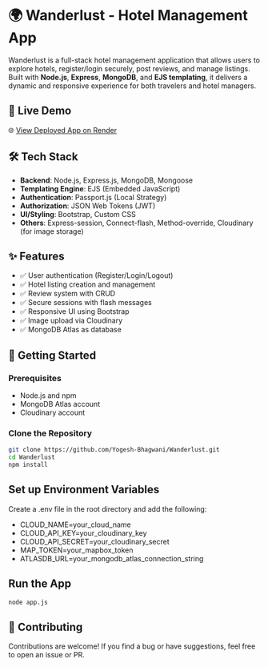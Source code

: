 # 🌍 Wanderlust - Hotel Management App

Wanderlust is a full-stack hotel management application that allows users to explore hotels, register/login securely, post reviews, and manage listings. Built with **Node.js**, **Express**, **MongoDB**, and **EJS templating**, it delivers a dynamic and responsive experience for both travelers and hotel managers.

## 🔗 Live Demo

🌐 [View Deployed App on Render](https://wanderlust-9bua.onrender.com)

## 🛠️ Tech Stack

- **Backend**: Node.js, Express.js, MongoDB, Mongoose
- **Templating Engine**: EJS (Embedded JavaScript)
- **Authentication**: Passport.js (Local Strategy)
- **Authorization**: JSON Web Tokens (JWT)
- **UI/Styling**: Bootstrap, Custom CSS
- **Others**: Express-session, Connect-flash, Method-override, Cloudinary (for image storage)

## ✨ Features

- ✅ User authentication (Register/Login/Logout)
- ✅ Hotel listing creation and management
- ✅ Review system with CRUD
- ✅ Secure sessions with flash messages
- ✅ Responsive UI using Bootstrap
- ✅ Image upload via Cloudinary
- ✅ MongoDB Atlas as database

## 🚀 Getting Started

### Prerequisites

- Node.js and npm
- MongoDB Atlas account
- Cloudinary account

### Clone the Repository

```bash
git clone https://github.com/Yogesh-Bhagwani/Wanderlust.git
cd Wanderlust
npm install
```

## Set up Environment Variables
Create a .env file in the root directory and add the following:

- CLOUD_NAME=your_cloud_name
- CLOUD_API_KEY=your_cloudinary_key
- CLOUD_API_SECRET=your_cloudinary_secret
- MAP_TOKEN=your_mapbox_token
- ATLASDB_URL=your_mongodb_atlas_connection_string

## Run the App
```bash
node app.js
```

## 🤝 Contributing
Contributions are welcome! If you find a bug or have suggestions, feel free to open an issue or PR.


